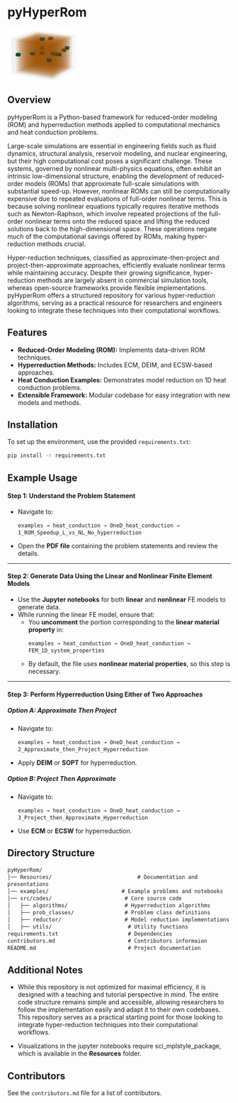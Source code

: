 # pyHyperRom

![alt text](image-2.png)
## Overview
pyHyperRom is a Python-based framework for reduced-order modeling (ROM) and hyperreduction methods applied to computational mechanics and heat conduction problems. 

Large-scale simulations are essential in engineering fields such as fluid dynamics, structural analysis, reservoir modeling, and nuclear engineering, but their high computational cost poses a significant challenge. These systems, governed by nonlinear multi-physics equations, often exhibit an intrinsic low-dimensional structure, enabling the development of reduced-order models (ROMs) that approximate full-scale simulations with substantial speed-up. However, nonlinear ROMs can still be computationally expensive due to repeated evaluations of full-order nonlinear terms. This is because solving nonlinear equations typically requires iterative methods such as Newton-Raphson, which involve repeated projections of the full-order nonlinear terms onto the reduced space and lifting the reduced solutions back to the high-dimensional space. These operations negate much of the computational savings offered by ROMs, making hyper-reduction methods crucial. 

Hyper-reduction techniques, classified as approximate-then-project and project-then-approximate approaches, efficiently evaluate nonlinear terms while maintaining accuracy. Despite their growing significance, hyper-reduction methods are largely absent in commercial simulation tools, whereas open-source frameworks provide flexible implementations. pyHyperRom offers a structured repository for various hyper-reduction algorithms, serving as a practical resource for researchers and engineers looking to integrate these techniques into their computational workflows.

## Features
- **Reduced-Order Modeling (ROM):** Implements data-driven ROM techniques.
- **Hyperreduction Methods:** Includes ECM, DEIM, and ECSW-based approaches.
- **Heat Conduction Examples:** Demonstrates model reduction on 1D heat conduction problems.
- **Extensible Framework:** Modular codebase for easy integration with new models and methods.

## Installation
To set up the environment, use the provided `requirements.txt`:

```bash
pip install -r requirements.txt
```

## Example Usage

#### **Step 1: Understand the Problem Statement**
- Navigate to:
  ```
  examples → heat_conduction → OneD_heat_conduction → 1_ROM_Speedup_L_vs_NL_No_hyperreduction
  ```
- Open the **PDF file** containing the problem statements and review the details.

---

#### **Step 2: Generate Data Using the Linear and Nonlinear Finite Element Models**
- Use the **Jupyter notebooks** for both **linear** and **nonlinear** FE models to generate data.
- While running the linear FE model, ensure that:
  - You **uncomment** the portion corresponding to the **linear material property** in:
    ```
    examples → heat_conduction → OneD_heat_conduction → FEM_1D_system_properties
    ```
  - By default, the file uses **nonlinear material properties**, so this step is necessary.

---

#### **Step 3: Perform Hyperreduction Using Either of Two Approaches**
##### **Option A: Approximate Then Project**
- Navigate to:
  ```
  examples → heat_conduction → OneD_heat_conduction → 2_Approximate_then_Project_Hyperreduction
  ```
- Apply **DEIM** or **SOPT** for hyperreduction.

##### **Option B: Project Then Approximate**
- Navigate to:
  ```
  examples → heat_conduction → OneD_heat_conduction → 3_Project_then_Approximate_Hyperreduction
  ```
- Use **ECM** or **ECSW** for hyperreduction.


## Directory Structure
```
pyHyperRom/
│── Resources/                           # Documentation and presentations
│── examples/                       # Example problems and notebooks
│── src/codes/                       # Core source code
│   ├── algorithms/                  # Hyperreduction algorithms
│   ├── prob_classes/                # Problem class definitions
│   ├── reductor/                    # Model reduction implementations
│   ├── utils/                        # Utility functions
requirements.txt                      # Dependencies
contributors.md                       # Contributors informaion
README.md                             # Project documentation
```

## Additional Notes

- While this repository is not optimized for maximal efficiency, it is designed with a teaching and tutorial perspective in mind. The entire code structure remains simple and accessible, allowing researchers to follow the implementation easily and adapt it to their own codebases. This repository serves as a practical starting point for those looking to integrate hyper-reduction techniques into their computational workflows.

- Visualizations in the jupyter notebooks require sci_mplstyle_package, which is available in the **Resources** folder.

## Contributors
See the `contributors.md` file for a list of contributors.